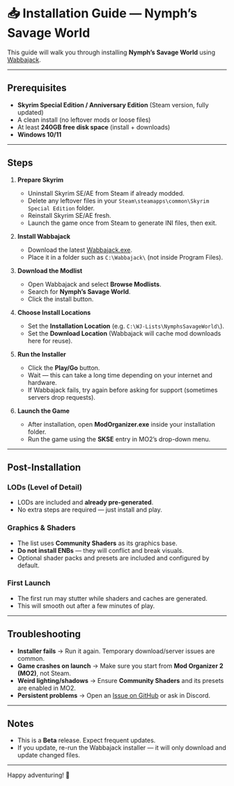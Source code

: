 # 📥 Installation Guide — Nymph’s Savage World

This guide will walk you through installing **Nymph’s Savage World** using [Wabbajack](https://www.wabbajack.org/).

---

## Prerequisites

- **Skyrim Special Edition / Anniversary Edition** (Steam version, fully updated)  
- A clean install (no leftover mods or loose files)  
- At least **240GB free disk space** (install + downloads)  
- **Windows 10/11**  

---

## Steps

1. **Prepare Skyrim**
   - Uninstall Skyrim SE/AE from Steam if already modded.  
   - Delete any leftover files in your `Steam\steamapps\common\Skyrim Special Edition` folder.  
   - Reinstall Skyrim SE/AE fresh.  
   - Launch the game once from Steam to generate INI files, then exit.  

2. **Install Wabbajack**
   - Download the latest [Wabbajack.exe](https://github.com/wabbajack-tools/wabbajack/releases/latest/download/Wabbajack.exe).  
   - Place it in a folder such as `C:\Wabbajack\` (not inside Program Files).  

3. **Download the Modlist**
   - Open Wabbajack and select **Browse Modlists**.  
   - Search for **Nymph’s Savage World**.  
   - Click the install button.  

4. **Choose Install Locations**
   - Set the **Installation Location** (e.g. `C:\WJ-Lists\NymphsSavageWorld\`).  
   - Set the **Download Location** (Wabbajack will cache mod downloads here for reuse).  

5. **Run the Installer**
   - Click the **Play/Go** button.  
   - Wait — this can take a long time depending on your internet and hardware.  
   - If Wabbajack fails, try again before asking for support (sometimes servers drop requests).  

6. **Launch the Game**
   - After installation, open **ModOrganizer.exe** inside your installation folder.  
   - Run the game using the **SKSE** entry in MO2’s drop-down menu.  

---

## Post-Installation

### LODs (Level of Detail)
- LODs are included and **already pre-generated**.  
- No extra steps are required — just install and play.  

### Graphics & Shaders
- The list uses **Community Shaders** as its graphics base.  
- **Do not install ENBs** — they will conflict and break visuals.  
- Optional shader packs and presets are included and configured by default.  

### First Launch
- The first run may stutter while shaders and caches are generated.  
- This will smooth out after a few minutes of play.  

---

## Troubleshooting

- **Installer fails** → Run it again. Temporary download/server issues are common.  
- **Game crashes on launch** → Make sure you start from **Mod Organizer 2 (MO2)**, not Steam.  
- **Weird lighting/shadows** → Ensure **Community Shaders** and its presets are enabled in MO2.  
- **Persistent problems** → Open an [Issue on GitHub](../../issues) or ask in Discord.  

---

## Notes

- This is a **Beta** release. Expect frequent updates.  
- If you update, re-run the Wabbajack installer — it will only download and update changed files.  

---

Happy adventuring! 🌿
